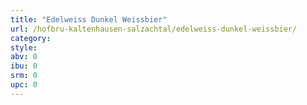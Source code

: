 ```yaml
---
title: "Edelweiss Dunkel Weissbier"
url: /hofbru-kaltenhausen-salzachtal/edelweiss-dunkel-weissbier/
category: 
style: 
abv: 0
ibu: 0
srm: 0
upc: 0
---
```


